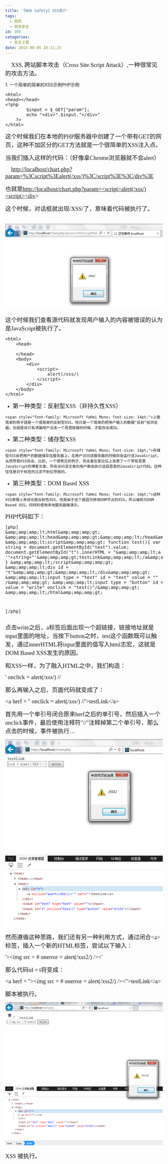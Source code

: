 ```yaml
---
title: '[Web Safety] XSS简介'
tags:
  - 网页
  - 网页安全
id: 385
categories:
  - 安全工程
date: 2015-08-05 18:11:23
---
```


<span style="font-family: Microsoft YaHei Mono; font-size: 14pt;">    XSS,</span><span style="color: #333333; font-family: Arial; font-size: 10pt; background-color: white;">
 </span><span style="font-family: Microsoft YaHei Mono; font-size: 14pt;">跨站脚本攻击（Cross Site Script Attack）,一种很常见的攻击方法。</span>

1\. 一个简单的简单的XSS示例PHP示例
<pre class="lang:default decode:true ">&lt;html&gt;
&lt;head&gt;&lt;/head&gt;
&lt;?php
        $input = $_GET["param"];
        echo "&lt;div&gt;".$input."&lt;/div&gt;"
    ?&gt;
&lt;/html&gt;</pre>

<span style="font-family: Microsoft YaHei Mono; font-size: 14pt;">这个时候我们在本地的PHP服务器中创建了一个带有GET的网页，这种不加区分的GET方法就是一个很简单的XSS注入点。
</span>

<span style="font-family: Microsoft YaHei Mono; font-size: 14pt;">当我们插入这样的代码：（好像拿Chrome浏览器就不会alert）
</span>

<span style="font-family: Microsoft YaHei Mono; font-size: 14pt;">    [http://localhost/chart.php?param=%3Cscript%3Ealert(/xss/)%3C/script%3E%3C/div%3E](http://localhost/chart.php?param=%3Cscript%3Ealert(/xss/)%3C/script%3E%3C/div%3E)
</span>

<span style="font-family: Microsoft YaHei Mono; font-size: 14pt;">也就是[http://localhost/chart.php?param=&lt;script&gt;alert(/xss/)&lt;script&gt;&lt;div](http://localhost/chart.php?param=%3cscript%3ealert(/xss/)%3cscript%3e%3cdiv)&gt;
</span>

<span style="font-family: Microsoft YaHei Mono; font-size: 14pt;">这个时候，对话框就出现/XSS/了，意味着代码被执行了。
</span>

<span style="font-family: Microsoft YaHei Mono; font-size: 14pt;">    ![](/wp-content/uploads/2015/08/080515_1010_WebSafetyXS1.png)
</span>

<span style="font-family: Microsoft YaHei Mono; font-size: 14pt;">这个时候我们查看源代码就发现用户输入的内容被错误的认为是JavaScript被执行了。</span>
<pre class="lang:default decode:true ">&lt;html&gt;
    &lt;head&gt;

    &lt;/head&gt;
    &lt;body&gt;
        &lt;div&gt;
            &lt;script&gt;
				alert(/xss/)
			&lt;/script&gt;
        &lt;/div&gt;
    &lt;/body&gt;
&lt;/html&gt;</pre>

*   <div><span style="font-family: Microsoft YaHei Mono; font-size: 14pt;">第一种类型：反射型XSS（非持久性XSS）
 </span></div>

    <span style="font-family: Microsoft YaHei Mono; font-size: 14pt;">上面简单的例子就是一个很简单的反射型XSS，他只是一个简单的把用户输入的数据"反射"给浏览器。也就是说只有诱骗用户点击一个恶意链接的时候，才能攻击成功。
 </span>

*   <div><span style="font-family: Microsoft YaHei Mono; font-size: 14pt;">第二种类型：储存型XSS
 </span></div>

    <span style="font-family: Microsoft YaHei Mono; font-size: 14pt;">存储型XSS会把用户的数据储存在服务器上，在用户访问该服务器的时候将会运行该JavaScript，从而导致XSS攻击。比如，一个很常见的例子，攻击者在某论坛上发表了一个带有恶意JavaScript的博客文章，所有访问该文章的用户都会执行这段恶意的JavaScript代码。这种往往是对于标签的过滤不到位导致的。
 </span>

*   <div><span style="font-family: Microsoft YaHei Mono; font-size: 14pt;">第三种类型：DOM Based XSS
 </span></div>

    <span style="font-family: Microsoft YaHei Mono; font-size: 14pt;">这种XSS原理上来说也是反射性XSS，但是由于这个是因为修改DOM节点的XSS，所以被称为DOM Based XSS。同样的使用本地服务器做演示。
 </span>

<span style="font-family: Microsoft YaHei Mono; font-size: 14pt;">PHP代码如下：
 </span><pre class="crayon-selected">[php]
&amp;amp;amp;amp;lt;html&amp;amp;amp;amp;gt;
    &amp;amp;amp;amp;lt;head&amp;amp;amp;amp;gt;&amp;amp;amp;amp;lt;/head&amp;amp;amp;amp;gt;
    &amp;amp;amp;amp;lt;script&amp;amp;amp;amp;gt;
    function test(){
        var string = document.getElementById(&quot;text&quot;).value;
        document.getElementById(&quot;t&quot;).innerHTML = &quot;&amp;amp;amp;amp;lt;a herf = '&quot;+string+&quot;'&amp;amp;amp;amp;gt;testLink&amp;amp;amp;amp;lt;/a&amp;amp;amp;amp;gt;&quot;;
    }
    &amp;amp;amp;amp;lt;/script&amp;amp;amp;amp;gt;
    &amp;amp;amp;amp;lt;div id = &quot;t&quot;&amp;amp;amp;amp;gt;&amp;amp;amp;amp;lt;/div&amp;amp;amp;amp;gt;
    &amp;amp;amp;amp;lt;input type = &quot;text&quot; id = &quot;text&quot; value = &quot;&quot; /&amp;amp;amp;amp;gt;
    &amp;amp;amp;amp;lt;input type = &quot;button&quot; id = &quot;s&quot; value = &quot;write&quot; onclick = &quot;test()&quot;/&amp;amp;amp;amp;gt;
&amp;amp;amp;amp;lt;/html&amp;amp;amp;amp;gt;

[/php]</pre>

<span style="font-family: Microsoft YaHei Mono; font-size: 14pt;">点击write之后，a标签后面出现一个超链接，链接地址就是input里面的地址，当按下button之时，test这个函数既可以触发，通过innerHTML将input里面的值写入html志宏，这就是DOM Based XSS发生的原因。
 </span>

<span style="font-family: Microsoft YaHei Mono; font-size: 14pt;">和XSS一样，为了融入HTML之中，我们构造：
 </span>

<span style="font-family: Microsoft YaHei Mono; font-size: 14pt;">' onclick = alert(/xss/) //
 </span>

<span style="font-family: Microsoft YaHei Mono; font-size: 14pt;">那么再输入之后，页面代码就变成了：
 </span>

<span style="font-family: Microsoft YaHei Mono; font-size: 14pt;">&lt;a herf = '' onclick = alert(/xss/) //'&gt;testLink&lt;/a&gt;
 </span>

<span style="font-family: Microsoft YaHei Mono; font-size: 14pt;">首先用一个单引号闭合原来herf之后的单引号，然后插入一个onclick事件，最后使用注释符"//"注释掉第二个单引号，那么点击的时候，事件被执行…
 </span>

![](/wp-content/uploads/2015/08/080515_1010_WebSafetyXS2.png)<span style="font-family: Microsoft YaHei Mono; font-size: 14pt;">
 </span>

<span style="font-family: Microsoft YaHei Mono; font-size: 14pt;">然而遵循这种思路，我们还有另一种利用方式，通过闭合&lt;a&gt;标签，插入一个新的HTML标签，尝试以下输入：
 </span>

<span style="font-family: Microsoft YaHei Mono; font-size: 14pt;">'&gt;&lt;img src = # onerror = alert(/xss2/) /&gt;&lt;'
 </span>

<span style="font-family: Microsoft YaHei Mono; font-size: 14pt;">那么代码id = t将变成：
 </span>

<span style="font-family: Microsoft YaHei Mono; font-size: 14pt;"> &lt;a herf = ''&gt;&lt;img src = # onerror = alert(/xss2/) /&gt;&lt;''&gt;testLink&lt;/a&gt;
 </span>

<span style="font-family: Microsoft YaHei Mono; font-size: 14pt;"> 脚本被执行。
 </span>

![](/wp-content/uploads/2015/08/080515_1010_WebSafetyXS3.png)<span style="font-family: Microsoft YaHei Mono; font-size: 14pt;">
 </span>

<span style="font-family: Microsoft YaHei Mono; font-size: 14pt;">XSS 被执行。</span>